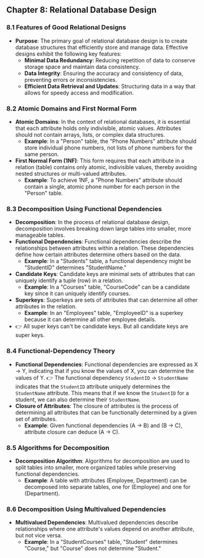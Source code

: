## Chapter 8: Relational Database Design

### 8.1 Features of Good Relational Designs
- **Purpose**: The primary goal of relational database design is to create database structures that efficiently store and manage data. Effective designs exhibit the following key features:
  - **Minimal Data Redundancy**: Reducing repetition of data to conserve storage space and maintain data consistency.
  - **Data Integrity**: Ensuring the accuracy and consistency of data, preventing errors or inconsistencies.
  - **Efficient Data Retrieval and Updates**: Structuring data in a way that allows for speedy access and modification.

### 8.2 Atomic Domains and First Normal Form
- **Atomic Domains**: In the context of relational databases, it is essential that each attribute holds only indivisible, atomic values. Attributes should not contain arrays, lists, or complex data structures.
  - **Example**: In a "Person" table, the "Phone Numbers" attribute should store individual phone numbers, not lists of phone numbers for the same person.
- **First Normal Form (1NF)**: This form requires that each attribute in a relation (table) contains only atomic, indivisible values, thereby avoiding nested structures or multi-valued attributes.
  - **Example**: To achieve 1NF, a "Phone Numbers" attribute should contain a single, atomic phone number for each person in the "Person" table.

### 8.3 Decomposition Using Functional Dependencies
- **Decomposition**: In the process of relational database design, decomposition involves breaking down large tables into smaller, more manageable tables.
- **Functional Dependencies**: Functional dependencies describe the relationships between attributes within a relation. These dependencies define how certain attributes determine others based on the data.
  - **Example**: In a "Students" table, a functional dependency might be "StudentID" determines "StudentName."
- **Candidate Keys**: Candidate keys are minimal sets of attributes that can uniquely identify a tuple (row) in a relation.
  - **Example**: In a "Courses" table, "CourseCode" can be a candidate key since it can uniquely identify courses.
- **Superkeys**: Superkeys are sets of attributes that can determine all other attributes in the relation.
  - **Example**: In an "Employees" table, "EmployeeID" is a superkey because it can determine all other employee details.
- 👉 All super keys can't be candidate keys. But all candidate keys are super keys. 

### 8.4 Functional-Dependency Theory
- **Functional Dependencies**: Functional dependencies are expressed as X -> Y, indicating that if you know the values of X, you can determine the values of Y. 👉 The functional dependency `StudentID` -> `StudentName` indicates that the `StudentID` attribute uniquely determines the `StudentName` attribute. This means that if we know the `StudentID` for a student, we can also determine their `StudentName`.
- **Closure of Attributes**: The closure of attributes is the process of determining all attributes that can be functionally determined by a given set of attributes.
  - **Example**: Given functional dependencies (A -> B) and (B -> C), attribute closure can deduce (A -> C).

### 8.5 Algorithms for Decomposition
- **Decomposition Algorithm**: Algorithms for decomposition are used to split tables into smaller, more organized tables while preserving functional dependencies.
  - **Example**: A table with attributes (Employee, Department) can be decomposed into separate tables, one for (Employee) and one for (Department).

### 8.6 Decomposition Using Multivalued Dependencies
- **Multivalued Dependencies**: Multivalued dependencies describe relationships where one attribute's values depend on another attribute, but not vice versa.
  - **Example**: In a "StudentCourses" table, "Student" determines "Course," but "Course" does not determine "Student."